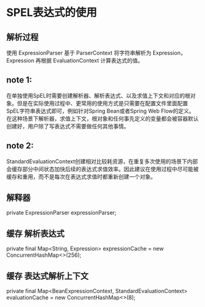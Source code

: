 # SPEL表达式的使用

## 解析过程

使用 ExpressionParser 基于 ParserContext 将字符串解析为 Expression，Expression 再根据 EvaluationContext 计算表达式的值。

## note 1:

在单独使用SpEL时需要创建解析器、解析表达式、以及求值上下文和对应的根对象。但是在实际使用过程中、更常用的使用方式是只需要在配置文件里面配置SpEL字符串表达式即可，例如针对Spring Bean或者Spring Web Flow的定义。在这种场景下解析器，求值上下文，根对象和任何事先定义的变量都会被容器默认创建好，用户除了写表达式不需要做任何其他事情。

## note 2:

StandardEvaluationContext创建相对比较耗资源，在重复多次使用的场景下内部会缓存部分中间状态加快后续的表达式求值效率。因此建议在使用过程中尽可能被缓存和重用，而不是每次在表达式求值时都重新创建一个对象。



## 解释器

private ExpressionParser expressionParser;

## 缓存 解析表达式

private final Map<String, Expression> expressionCache = new ConcurrentHashMap<>(256);

## 缓存 表达式解析上下文

private final Map<BeanExpressionContext, StandardEvaluationContext> evaluationCache = new ConcurrentHashMap<>(8);